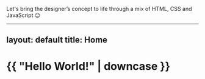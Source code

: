 Let's bring the designer’s concept to life through a mix of HTML, CSS and JavaScript 😉


---
layout: default
title: Home
---
<h1>{{ "Hello World!" | downcase }}</h1>
